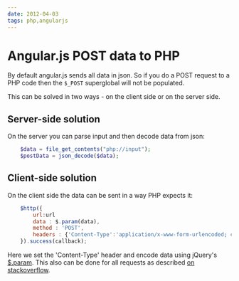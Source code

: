 ```yaml
---
date: 2012-04-03
tags: php,angularjs
---
```

Angular.js POST data to PHP
============================================

By default angular.js sends all data in json.
So if you do a POST request to a PHP code then the `$_POST` superglobal will not be populated.

This can be solved in two ways - on the client side or on the server side.

<!-- more -->
Server-side solution
--------------------------------------------

On the server you can parse input and then decode data from json:

```php
    $data = file_get_contents("php://input");
    $postData = json_decode($data);
```

Client-side solution
--------------------------------------------

On the client side the data can be sent in a way PHP expects it:

```js
    $http({
        url:url
        data : $.param(data),
        method : 'POST',
        headers : {'Content-Type':'application/x-www-form-urlencoded; charset=UTF-8'}
    }).success(callback);
```

Here we set the 'Content-Type' header and encode data using jQuery's [$.param](http://api.jquery.com/jQuery.param/).
This also can be done for all requests as described [on stackoverflow](http://stackoverflow.com/questions/12190166/angularjs-any-way-for-http-post-to-send-request-parameters-instead-of-json).
